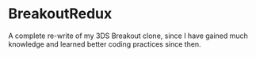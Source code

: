 # BreakoutRedux
A complete re-write of my 3DS Breakout clone, since I have gained much knowledge and learned better coding practices since then.
